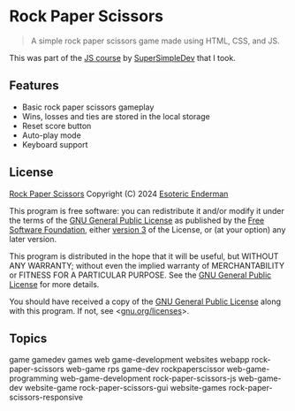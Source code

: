 # Rock Paper Scissors

> A simple rock paper scissors game made using HTML, CSS, and JS.

This was part of the [JS course](https://www.youtube.com/watch?v=SBmSRK3feww) by [SuperSimpleDev](https://www.youtube.com/@SuperSimpleDev) that I took.

## Features

- Basic rock paper scissors gameplay
- Wins, losses and ties are stored in the local storage
- Reset score button
- Auto-play mode
- Keyboard support

## License

[Rock Paper Scissors](./) Copyright (C) 2024 [Esoteric Enderman](https://enderman.dev)

This program is free software: you can redistribute it and/or modify it under the terms of the [GNU General Public License](./LICENSE) as published by the [Free Software Foundation](https://www.fsf.org/), either [version 3](./LICENSE) of the License, or (at your option) any later version.

This program is distributed in the hope that it will be useful, but WITHOUT ANY WARRANTY; without even the implied warranty of MERCHANTABILITY or FITNESS FOR A PARTICULAR PURPOSE. See the [GNU General Public License](./LICENSE) for more details.

You should have received a copy of the [GNU General Public License](./LICENSE) along with this program. If not, see <[gnu.org/licenses](https://www.gnu.org/licenses/)>.

## Topics

game gamedev games web game-development websites webapp rock-paper-scissors web-game rps game-dev rockpaperscissor web-game-programming web-game-development rock-paper-scissors-js web-game-dev website-game rock-paper-scissors-gui website-games rock-paper-scissors-responsive
